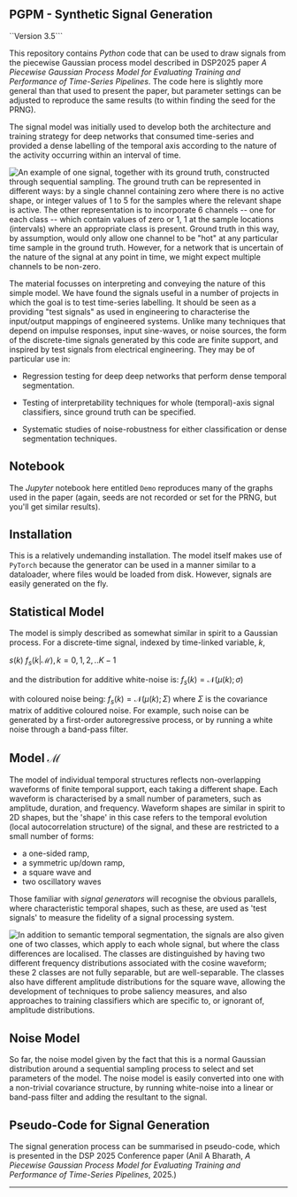 ## PGPM - Synthetic Signal Generation

``Version 3.5```

This repository contains _Python_ code that can be used to draw signals from the piecewise Gaussian process model described in DSP2025 paper _A Piecewise Gaussian Process Model for Evaluating Training and Performance of Time-Series Pipelines_. The code here is slightly more general than that used to present the paper, but parameter settings can be adjusted to reproduce the same results (to within finding the seed for the PRNG).

The signal model was initially used to develop both the architecture and training strategy for deep networks that consumed time-series and provided a dense labelling of the temporal axis according to the nature of the activity occurring within an interval of time. 

![An example of one signal, together with its ground truth, constructed through sequential sampling. The ground truth can be represented in different ways: by a single channel containing zero where there is no active shape, or integer values of 1 to 5 for the samples where the relevant shape is active. The other representation is to incorporate 6 channels -- one for each class -- which contain values of zero or 1, 1 at the sample locations (intervals) where an appropriate class is present. Ground truth in this way, by assumption, would only allow one channel to be "hot" at any particular time sample in the ground truth. However, for a network that is uncertain of the nature of the signal at any point in time, we might expect multiple channels to be non-zero.](./Figures/signalshapedemo.svg)

The material focusses on interpreting and conveying the nature of this simple model. We have found the signals useful in a number of projects in which the goal is to test time-series labelling. It should be seen as a providing "test signals" as used in engineering to characterise the input/output mappings of engineered systems. Unlike many techniques that depend on impulse responses, input sine-waves, or noise sources, the form of the discrete-time signals generated by this code are finite support, and inspired by test signals from electrical engineering. They may be of particular use in:

 - Regression testing for deep deep networks that perform dense temporal segmentation.

 - Testing of interpretability techniques for whole (temporal)-axis signal classifiers, since ground truth can be specified.

 - Systematic studies of noise-robustness for either classification or dense segmentation techniques. 

## Notebook
The _Jupyter_ notebook here entitled ```Demo``` reproduces many of the graphs used in the paper (again, seeds are not recorded or set for the PRNG, but you'll get similar results).

## Installation
This is a relatively undemanding installation. The model itself makes use of ``PyTorch`` because the generator can be used in a manner similar to a dataloader, where files would be loaded from disk. However, signals are 
easily generated on the fly.

## Statistical Model
The model is simply described as somewhat similar in spirit to a Gaussian process. For a discrete-time signal, indexed by time-linked variable, $k$,
 
$s(k) ~ f_s(k|\mathcal{M}), k= 0,1,2,..K-1$
 
and the distribution for additive white-noise is:
$f_s(k) = \mathcal{N}(\mu(k); \sigma)$
 
with coloured noise being:
$f_s(k) = \mathcal{N}(\mu(k); \Sigma)$
where $\Sigma$ is the covariance matrix of additive coloured noise. For example, such noise can be generated by a first-order autoregressive process, or by running a white noise through a band-pass filter.
 

## Model $\mathcal{M}$
The model of individual temporal structures reflects non-overlapping waveforms of finite temporal support, each taking a different shape. Each waveform is characterised by a small number of parameters, such as amplitude, duration, and frequency. Waveform shapes are similar in spirit to 2D shapes, but the 'shape' in this case refers to the temporal evolution (local autocorrelation structure) of the signal, and these are restricted to a small number of forms:
  - a one-sided ramp,
  - a symmetric up/down ramp,
  - a square wave and
  - two oscillatory waves
 
Those familiar with _signal generators_ will recognise the obvious parallels, where characteristic temporal shapes, such as these, are used as 'test signals' to measure the fidelity of a signal processing system.
 
 
![In addition to semantic temporal segmentation, the signals are also given one of two classes, which apply to each whole signal, but where the class differences are localised. The classes are distinguished by having two different frequency distributions associated with the cosine waveform; these 2 classes are not fully separable, but are well-separable. The classes also have different amplitude distributions for the square wave, allowing the development of techniques to probe saliency measures, and also approaches to training classifiers which are specific to, or ignorant of, amplitude distributions.](./Figures/CosFreqDist.svg)
 
## Noise Model
So far, the noise model given by the fact that this is a normal Gaussian distribution around a sequential sampling process to select and set parameters of the model. The noise model is easily converted into one with a non-trivial covariance structure, by running white-noise into a linear or band-pass filter and adding the resultant to the signal.
 
 ## Pseudo-Code for Signal Generation
The signal generation process can be summarised in pseudo-code, which is presented in the DSP 2025 Conference paper (Anil A Bharath, _A Piecewise Gaussian Process Model for Evaluating Training and Performance of Time-Series Pipelines_, 2025.)
 
 
---
